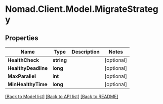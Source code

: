 # Nomad.Client.Model.MigrateStrategy

## Properties

Name | Type | Description | Notes
------------ | ------------- | ------------- | -------------
**HealthCheck** | **string** |  | [optional] 
**HealthyDeadline** | **long** |  | [optional] 
**MaxParallel** | **int** |  | [optional] 
**MinHealthyTime** | **long** |  | [optional] 

[[Back to Model list]](../README.md#documentation-for-models) [[Back to API list]](../README.md#documentation-for-api-endpoints) [[Back to README]](../README.md)

